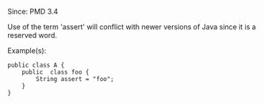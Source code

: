 Since: PMD 3.4

Use of the term 'assert' will conflict with newer versions of Java since it is a reserved word.

Example(s):
```
public class A {
	public  class foo {
		String assert = "foo";
	}
}
```
